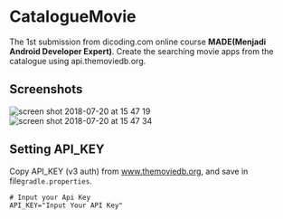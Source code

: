 # CatalogueMovie


The 1st submission from dicoding.com online course **MADE(Menjadi Android Developer Expert)**. Create the searching movie apps from the catalogue using api.themoviedb.org.

## Screenshots

![screen shot 2018-07-20 at 15 47 19](https://user-images.githubusercontent.com/26352280/42999306-740bdc86-8c47-11e8-97c3-d179242b3c11.png)
![screen shot 2018-07-20 at 15 47 34](https://user-images.githubusercontent.com/26352280/42999331-8b3bbda4-8c47-11e8-8255-41a26ce1dfb9.png)

## Setting API_KEY
Copy API_KEY (v3 auth) from www.themoviedb.org, and save in file```gradle.properties```.

```
# Input your Api Key
API_KEY="Input Your API Key"
```

